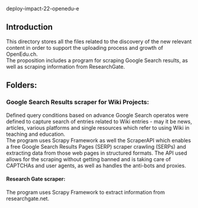 deploy-impact-22-openedu-e

## Introduction
This directory stores all the files related to the discovery of the new relevant content in order to support the uploading process and growth of OpenEdu.ch. </br>
The proposition includes a program for scraping Google Search results, as well as scraping information from ResearchGate.

## Folders: 
### Google Search Results scraper for Wiki Projects: 
Defined query conditions based on advance Google Search operatos were defined to capture search of entries related to Wiki entries - may it be news, articles, various platforms and single resources which refer to using Wiki in teaching and education.  
The program uses Scrapy Framework as well the ScraperAPI which enables a free Google Search Results Pages (SERP) scraper crawling (SERPs) and extracting data from those web pages in structured formats. 
The API used allows for the scraping without getting banned and is taking care of CAPTCHAs and user agents, as well as handles the anti-bots and proxies. 

#### Research Gate scraper: 
The program uses Scrapy Framework to extract information from researchgate.net.
